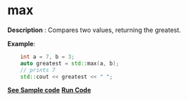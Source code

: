 # max

**Description** : Compares two values, returning the greatest.

**Example**:
```cpp
    int a = 7, b = 3;
    auto greatest = std::max(a, b);
    // prints 7
    std::cout << greatest << " "; 
```
**[See Sample code](../snippets/algorithm/max.cpp)**
**[Run Code](https://rextester.com/RCHUQA23545)**

